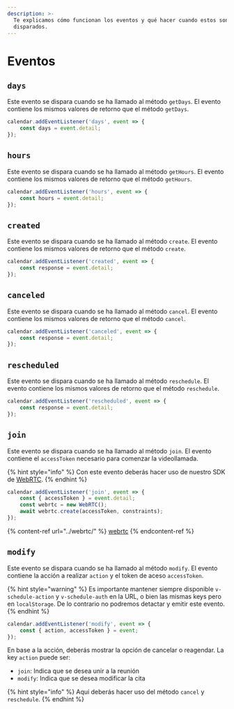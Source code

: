```yaml
---
description: >-
  Te explicamos cómo funcionan los eventos y qué hacer cuando estos son
  disparados.
---
```


# Eventos

## `days`

Este evento se dispara cuando se ha llamado al método `getDays`. El evento contiene los mismos valores de retorno que el método `getDays`.

```javascript
calendar.addEventListener('days', event => {
    const days = event.detail;
});
```

## `hours`

Este evento se dispara cuando se ha llamado al método `getHours`. El evento contiene los mismos valores de retorno que el método `getHours`.

```javascript
calendar.addEventListener('hours', event => {
    const hours = event.detail;
});
```

## `created`

Este evento se dispara cuando se ha llamado al método `create`. El evento contiene los mismos valores de retorno que el método `create`.

```javascript
calendar.addEventListener('created', event => {
    const response = event.detail;
});
```

## `canceled`

Este evento se dispara cuando se ha llamado al método `cancel`. El evento contiene los mismos valores de retorno que el método `cancel`.

```javascript
calendar.addEventListener('canceled', event => {
    const response = event.detail;
});
```

## `rescheduled`

Este evento se dispara cuando se ha llamado al método `reschedule`. El evento contiene los mismos valores de retorno que el método `reschedule`.

```javascript
calendar.addEventListener('rescheduled', event => {
    const response = event.detail;
});
```

## `join`

Este evento se dispara cuando se ha llamado al método `join`. El evento contiene el `accessToken` necesario para comenzar la videollamada.

{% hint style="info" %}
Con este evento deberás hacer uso de nuestro SDK de [WebRTC](../webrtc/#uso).
{% endhint %}

```javascript
calendar.addEventListener('join', event => {
    const { accessToken } = event.detail;
    const webrtc = new WebRTC();
    await webrtc.create(accessToken, constraints);
});
```

{% content-ref url="../webrtc/" %}
[webrtc](../webrtc/)
{% endcontent-ref %}

## `modify`

Este evento se dispara cuando se ha llamado al método `modify`. El evento contiene la acción a realizar `action` y el token de aceso `accessToken`.

{% hint style="warning" %}
Es importante mantener siempre disponible `v-schedule-action` y `v-schedule-auth` en la URL, o bien las mismas keys pero en `localStorage`. De lo contrario no podremos detactar y emitir este evento.
{% endhint %}

```javascript
calendar.addEventListener('modify', event => {
    const { action, accessToken } = event;
});
```

En base a la acción, deberás mostrar la opción de cancelar o reagendar. La key `action` puede ser:

* `join`: Indica que se desea unir a la reunión
* `modify`: Indica que se desea modificar la cita

{% hint style="info" %}
Aquí deberás hacer uso del método `cancel` y `reschedule`.
{% endhint %}

